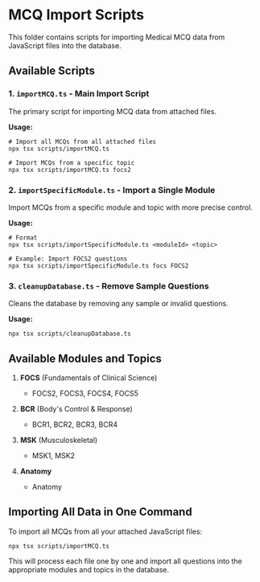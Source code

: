 # MCQ Import Scripts

This folder contains scripts for importing Medical MCQ data from JavaScript files into the database.

## Available Scripts

### 1. `importMCQ.ts` - Main Import Script
The primary script for importing MCQ data from attached files.

**Usage:**
```
# Import all MCQs from all attached files
npx tsx scripts/importMCQ.ts

# Import MCQs from a specific topic
npx tsx scripts/importMCQ.ts focs2
```

### 2. `importSpecificModule.ts` - Import a Single Module
Import MCQs from a specific module and topic with more precise control.

**Usage:**
```
# Format
npx tsx scripts/importSpecificModule.ts <moduleId> <topic>

# Example: Import FOCS2 questions
npx tsx scripts/importSpecificModule.ts focs FOCS2
```

### 3. `cleanupDatabase.ts` - Remove Sample Questions
Cleans the database by removing any sample or invalid questions.

**Usage:**
```
npx tsx scripts/cleanupDatabase.ts
```

## Available Modules and Topics

1. **FOCS** (Fundamentals of Clinical Science)
   - FOCS2, FOCS3, FOCS4, FOCS5

2. **BCR** (Body's Control & Response)
   - BCR1, BCR2, BCR3, BCR4

3. **MSK** (Musculoskeletal)
   - MSK1, MSK2

4. **Anatomy**
   - Anatomy

## Importing All Data in One Command

To import all MCQs from all your attached JavaScript files:

```
npx tsx scripts/importMCQ.ts
```

This will process each file one by one and import all questions into the appropriate modules and topics in the database.
